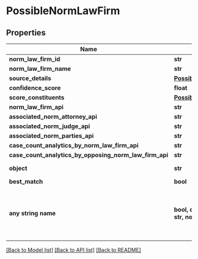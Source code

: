 # PossibleNormLawFirm


## Properties
Name | Type | Description | Notes
------------ | ------------- | ------------- | -------------
**norm_law_firm_id** | **str** |  | 
**norm_law_firm_name** | **str** |  | 
**source_details** | [**PossibleNormLawFirmSourceDetails**](PossibleNormLawFirmSourceDetails.md) |  | 
**confidence_score** | **float** |  | 
**score_constituents** | [**PossibleNormLawFirmScoreConstituents**](PossibleNormLawFirmScoreConstituents.md) |  | 
**norm_law_firm_api** | **str** |  | 
**associated_norm_attorney_api** | **str** |  | 
**associated_norm_judge_api** | **str** |  | 
**associated_norm_parties_api** | **str** |  | 
**case_count_analytics_by_norm_law_firm_api** | **str** |  | 
**case_count_analytics_by_opposing_norm_law_firm_api** | **str** |  | 
**object** | **str** | Name of the object | defaults to "PossibleNormLawFirm"
**best_match** | **bool** |  | defaults to False
**any string name** | **bool, date, datetime, dict, float, int, list, str, none_type** | any string name can be used but the value must be the correct type | [optional]

[[Back to Model list]](../README.md#documentation-for-models) [[Back to API list]](../README.md#documentation-for-api-endpoints) [[Back to README]](../README.md)


